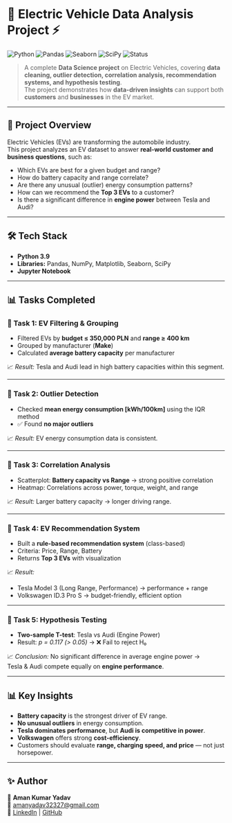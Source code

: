 # 🚗 Electric Vehicle Data Analysis Project ⚡

![Python](https://img.shields.io/badge/Python-3.9-blue)
![Pandas](https://img.shields.io/badge/Pandas-Data%20Analysis-yellowgreen)
![Seaborn](https://img.shields.io/badge/Seaborn-Visualization-orange)
![SciPy](https://img.shields.io/badge/SciPy-Statistics-lightgrey)
![Status](https://img.shields.io/badge/Status-Completed-brightgreen)

> A complete **Data Science project** on Electric Vehicles, covering **data cleaning, outlier detection, correlation analysis, recommendation systems, and hypothesis testing**.  
> The project demonstrates how **data-driven insights** can support both **customers** and **businesses** in the EV market.  

---

## 📌 Project Overview
Electric Vehicles (EVs) are transforming the automobile industry.  
This project analyzes an EV dataset to answer **real-world customer and business questions**, such as:  

- Which EVs are best for a given budget and range?  
- How do battery capacity and range correlate?  
- Are there any unusual (outlier) energy consumption patterns?  
- How can we recommend the **Top 3 EVs** to a customer?  
- Is there a significant difference in **engine power** between Tesla and Audi?  

---

## 🛠️ Tech Stack
- **Python 3.9**
- **Libraries:** Pandas, NumPy, Matplotlib, Seaborn, SciPy  
- **Jupyter Notebook**  

---

## 📊 Tasks Completed

### 🔹 Task 1: EV Filtering & Grouping
- Filtered EVs by **budget ≤ 350,000 PLN** and **range ≥ 400 km**  
- Grouped by manufacturer (**Make**)  
- Calculated **average battery capacity** per manufacturer  

📈 *Result:* Tesla and Audi lead in high battery capacities within this segment.  

---

### 🔹 Task 2: Outlier Detection
- Checked **mean energy consumption [kWh/100km]** using the IQR method  
- ✅ Found **no major outliers**  

📈 *Result:* EV energy consumption data is consistent.  

---

### 🔹 Task 3: Correlation Analysis
- Scatterplot: **Battery capacity vs Range** → strong positive correlation  
- Heatmap: Correlations across power, torque, weight, and range  

📈 *Result:* Larger battery capacity → longer driving range.  

---

### 🔹 Task 4: EV Recommendation System
- Built a **rule-based recommendation system** (class-based)  
- Criteria: Price, Range, Battery  
- Returns **Top 3 EVs** with visualization  

📈 *Result:*  
- Tesla Model 3 (Long Range, Performance) → performance + range  
- Volkswagen ID.3 Pro S → budget-friendly, efficient option  

---

### 🔹 Task 5: Hypothesis Testing
- **Two-sample T-test**: Tesla vs Audi (Engine Power)  
- Result: *p = 0.117 (> 0.05)* → ❌ Fail to reject H₀  

📈 *Conclusion:* No significant difference in average engine power →  
Tesla & Audi compete equally on **engine performance**.  

---

## 📊 Key Insights
- **Battery capacity** is the strongest driver of EV range.  
- **No unusual outliers** in energy consumption.  
- **Tesla dominates performance**, but **Audi is competitive in power**.  
- **Volkswagen** offers strong **cost-efficiency**.  
- Customers should evaluate **range, charging speed, and price** — not just horsepower.  

---

## ✨ Author
👤 **Aman Kumar Yadav**  
📧 amanyadav32327@gmail.com  
🔗 [LinkedIn](https://www.linkedin.com/in/aman-yadav-6b64b6253/) | [GitHub](https://github.com/amanyadav32327)
